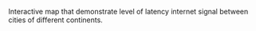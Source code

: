 Interactive map that demonstrate level of latency internet signal between cities of different continents.
